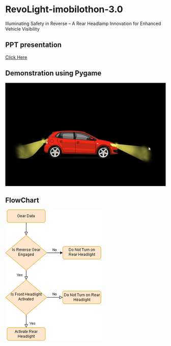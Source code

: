# RevoLight-imobilothon-3.0
Illuminating Safety in Reverse – A Rear Headlamp Innovation for Enhanced Vehicle Visibility

## PPT presentation
[Click Here](https://github.com/nandan7198/RevoLight-imobilothon-3.0/blob/main/RevoLight%20imobilothon%20PPT.pptx)

## Demonstration using Pygame
[![Watch the Video](videoPng.png)](RevoLight.mp4)

## FlowChart
![Flow Chart](FlowChart.png)
